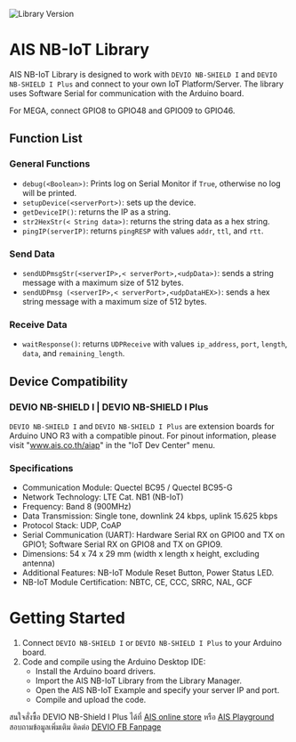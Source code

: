 ![Library Version](https://img.shields.io/badge/Version-1.1.0-green)

# AIS NB-IoT Library
AIS NB-IoT Library is designed to work with `DEVIO NB-SHIELD I` and `DEVIO NB-SHIELD I Plus` and connect to your own IoT Platform/Server. The library uses Software Serial for communication with the Arduino board.

For MEGA, connect GPIO8 to GPIO48 and GPIO09 to GPIO46.

## Function List

### General Functions
- `debug(<Boolean>)`: Prints log on Serial Monitor if `True`, otherwise no log will be printed.
- `setupDevice(<serverPort>)`: sets up the device.
- `getDeviceIP()`: returns the IP as a string.
- `str2HexStr(< String data>)`: returns the string data as a hex string.
- `pingIP(serverIP)`: returns `pingRESP` with values `addr`, `ttl`, and `rtt`.

### Send Data
- `sendUDPmsgStr(<serverIP>,< serverPort>,<udpData>)`: sends a string message with a maximum size of 512 bytes.
- `sendUDPmsg (<serverIP>,< serverPort>,<udpDataHEX>)`: sends a hex string message with a maximum size of 512 bytes.

### Receive Data
- `waitResponse()`: returns `UDPReceive` with values `ip_address`, `port`, `length`, `data`, and `remaining_length`.

## Device Compatibility
### DEVIO NB-SHIELD I | DEVIO NB-SHIELD I Plus
`DEVIO NB-SHIELD I` and `DEVIO NB-SHIELD I Plus` are extension boards for Arduino UNO R3 with a compatible pinout. For pinout information, please visit "www.ais.co.th/aiap" in the "IoT Dev Center" menu.

### Specifications
- Communication Module: Quectel BC95 / Quectel BC95-G
- Network Technology: LTE Cat. NB1 (NB-IoT)
- Frequency: Band 8 (900MHz)
- Data Transmission: Single tone, downlink 24 kbps, uplink 15.625 kbps
- Protocol Stack: UDP, CoAP
- Serial Communication (UART): Hardware Serial RX on GPIO0 and TX on GPIO1; Software Serial RX on GPIO8 and TX on GPIO9.
- Dimensions: 54 x 74 x 29 mm (width x length x height, excluding antenna)
- Additional Features: NB-IoT Module Reset Button, Power Status LED.
- NB-IoT Module Certification: NBTC, CE, CCC, SRRC, NAL, GCF

# Getting Started
1. Connect `DEVIO NB-SHIELD I` or `DEVIO NB-SHIELD I Plus` to your Arduino board.
2. Code and compile using the Arduino Desktop IDE:
   - Install the Arduino board drivers.
   - Import the AIS NB-IoT Library from the Library Manager.
   - Open the AIS NB-IoT Example and specify your server IP and port.
   - Compile and upload the code.
   


สนใจสั่งซื้อ DEVIO NB-Shield I Plus ได้ที่ [AIS online store](https://store.ais.co.th/th/accessories/other/devio-nb-shield-i.html) หรือ [AIS Playground](https://aisplayground.ais.co.th/marketplace/products/64DkezcxuRk)\
สอบถามข้อมูลเพิ่มเติม ติดต่อ [DEVIO FB Fanpage](https://www.facebook.com/AISDEVIO)
